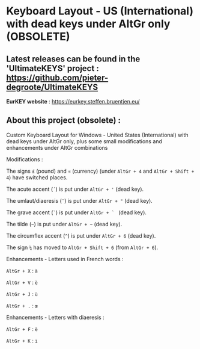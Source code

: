 # Keyboard Layout - US (International) with dead keys under AltGr only (OBSOLETE)
## Latest releases can be found in the 'UltimateKEYS' project :  https://github.com/pieter-degroote/UltimateKEYS



**EurKEY website** : https://eurkey.steffen.bruentjen.eu/


## About this project (obsolete) :

Custom Keyboard Layout for Windows - United States (International) with dead keys under AltGr only, plus some small modifications and enhancements under AltGr combinations


Modifications :

The signs `£` (pound) and `¤` (currency) (under `AltGr + 4` and `AltGr + Shift + 4`) have switched places.

The acute accent (`´`) is put under `AltGr + '` (dead key).

The umlaut/diaeresis (`¨`) is put under `AltGr + "` (dead key).

The grave accent (`` ` ``) is put under ``AltGr + ` `` (dead key).

The tilde (`~`) is put under `AltGr + ~` (dead key).

The circumflex accent (`^`) is put under `AltGr + 6` (dead key).

The sign `¼` has moved to `AltGr + Shift + 6` (from `AltGr + 6`).


Enhancements - Letters used in French words :

`AltGr + X` : `à`

`AltGr + V` : `è`

`AltGr + J` : `ù`

`AltGr + .` : `œ`

Enhancements - Letters with diaeresis :

`AltGr + F` : `ë`

`AltGr + K` : `ï`
